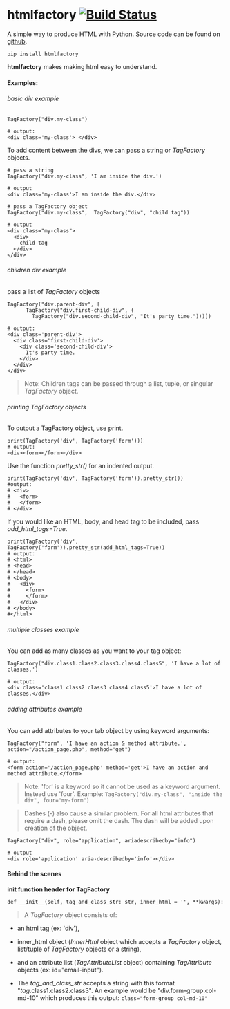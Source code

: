# htmlfactory     [![Build Status](https://travis-ci.com/jgrugru/htmlfactory.svg?branch=main)](https://travis-ci.com/jgrugru/htmlfactory)
A simple way to produce HTML with Python.
Source code can be found on [github](https://github.com/jgrugru/htmlfactory).
```
pip install htmlfactory
```

**htmlfactory** makes making html easy to understand.

#### Examples:

###### basic div example
```
TagFactory("div.my-class")

# output:
<div class='my-class'> </div>
```

To add content between the divs, we can pass a string or *TagFactory* objects.
```
# pass a string
TagFactory("div.my-class", 'I am inside the div.')

# output
<div class='my-class'>I am inside the div.</div>
```

```
# pass a TagFactory object
TagFactory("div.my-class",  TagFactory("div", "child tag"))

# output
<div class="my-class">
  <div>
    child tag
  </div>
</div>
```

###### children div example

pass a list of *TagFactory* objects
```
TagFactory("div.parent-div", [
      TagFactory("div.first-child-div", (
        TagFactory("div.second-child-div", "It's party time.")))])

# output:
<div class='parent-div'>
  <div class='first-child-div'>
    <div class='second-child-div'>
      It's party time.
    </div>
  </div>
</div>
```
>Note:
>Children tags can be passed through a list, tuple, or singular *TagFactory* object.

###### printing *TagFactory* objects

To output a TagFactory object, use print.
```
print(TagFactory('div', TagFactory('form')))
# output:
<div><form></form></div>
```

Use the function *pretty_str()* for an indented output.
```
print(TagFactory('div', TagFactory('form')).pretty_str())
#output:
# <div>
#   <form>
#   </form>
# </div>
```

If you would like an HTML, body, and head tag to be included, pass *add_html_tags=True*.
```
print(TagFactory('div', TagFactory('form')).pretty_str(add_html_tags=True))
# output:
# <html>
# <head>
# </head>
# <body>
#   <div>
#     <form>
#     </form>
#   </div>
# </body>
#</html>
```
###### multiple classes example

You can add as many classes as you want to your tag object:
```
TagFactory("div.class1.class2.class3.class4.class5", 'I have a lot of classes.')

# output:
<div class='class1 class2 class3 class4 class5'>I have a lot of classes.</div>
```
###### adding attributes example

You can add attributes to your tab object by using keyword arguments:
```
TagFactory("form", 'I have an action & method attribute.', action="/action_page.php", method="get")

# output:
<form action='/action_page.php' method='get'>I have an action and method attribute.</form>
```

>Note:
>'for' is a keyword so it cannot be used as a keyword argument. Instead use 'four'.
>Example: ```TagFactory("div.my-class", "inside the div", four="my-form")```

>Dashes (-) also cause a similar problem. For all html attributes that require a dash, 
>please omit the dash. The dash will be added upon creation of the object.

```
TagFactory("div", role="application", ariadescribedby="info")

# output
<div role='application' aria-describedby='info'></div>
```

#### Behind the scenes

**init function header for TagFactory**
```
def __init__(self, tag_and_class_str: str, inner_html = '', **kwargs):
```
>A *TagFactory* object consists of:
 - an html tag (ex: 'div'),
 - inner_html object (*InnerHtml* object which accepts a *TagFactory*  object, list/tuple of *TagFactory* objects or a string),
 - and an attribute list (*TagAttributeList* object) containing *TagAttribute* objects (ex: id="email-input").

- The *tag_and_class_str* accepts a string with this format "*tag*.class1.class2.class3". An example would be "div.form-group.col-md-10" which produces this output: ```class="form-group col-md-10"```